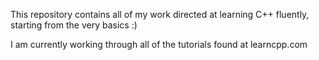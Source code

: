 This repository contains all of my work directed at learning C++ fluently, starting from the very basics :)

I am currently working through all of the tutorials found at learncpp.com
